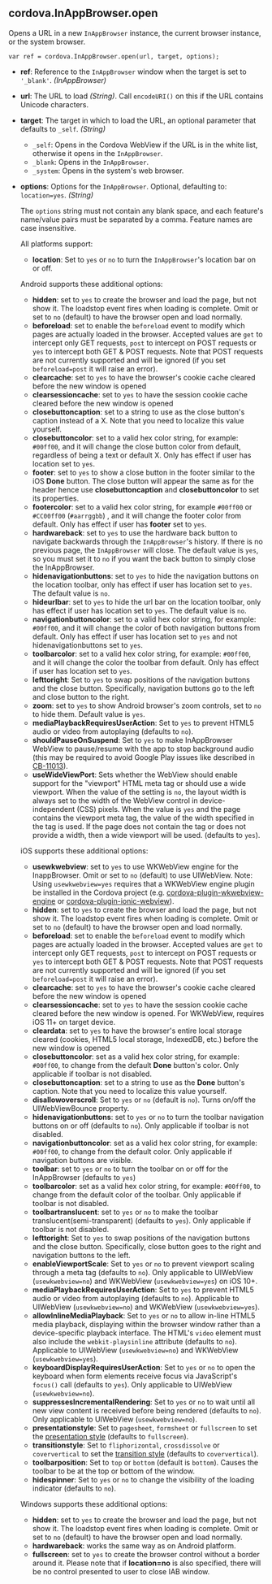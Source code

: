 ## cordova.InAppBrowser.open



Opens a URL in a new `InAppBrowser` instance, the current browser instance, or the system browser.

```
var ref = cordova.InAppBrowser.open(url, target, options);
```

- **ref**: Reference to the `InAppBrowser` window when the target is set to `'_blank'`. *(InAppBrowser)*

- **url**: The URL to load *(String)*. Call `encodeURI()` on this if the URL contains Unicode characters.

- **target**: The target in which to load the URL, an optional parameter that defaults to `_self`. *(String)*

  - `_self`: Opens in the Cordova WebView if the URL is in the white list, otherwise it opens in the `InAppBrowser`.
  - `_blank`: Opens in the `InAppBrowser`.
  - `_system`: Opens in the system's web browser.

- **options**: Options for the `InAppBrowser`. Optional, defaulting to: `location=yes`. *(String)*

  The `options` string must not contain any blank space, and each feature's name/value pairs must be separated by a comma. Feature names are case insensitive.

  All platforms support:

  - **location**: Set to `yes` or `no` to turn the `InAppBrowser`'s location bar on or off.

  Android supports these additional options:

  - **hidden**: set to `yes` to create the browser and load the page, but not show it. The loadstop event fires when loading is complete. Omit or set to `no` (default) to have the browser open and load normally.
  - **beforeload**: set to enable the `beforeload` event to modify which pages are actually loaded in the browser. Accepted values are `get` to intercept only GET requests, `post` to intercept on POST requests or `yes` to intercept both GET & POST requests. Note that POST requests are not currently supported and will be ignored (if you set `beforeload=post` it will raise an error).
  - **clearcache**: set to `yes` to have the browser's cookie cache cleared before the new window is opened
  - **clearsessioncache**: set to `yes` to have the session cookie cache cleared before the new window is opened
  - **closebuttoncaption**: set to a string to use as the close button's caption instead of a X. Note that you need to localize this value yourself.
  - **closebuttoncolor**: set to a valid hex color string, for example: `#00ff00`, and it will change the close button color from default, regardless of being a text or default X. Only has effect if user has location set to `yes`.
  - **footer**: set to `yes` to show a close button in the footer similar to the iOS **Done** button. The close button will appear the same as for the header hence use **closebuttoncaption** and **closebuttoncolor** to set its properties.
  - **footercolor**: set to a valid hex color string, for example `#00ff00` or `#CC00ff00` (`#aarrggbb`) , and it will change the footer color from default. Only has effect if user has **footer** set to `yes`.
  - **hardwareback**: set to `yes` to use the hardware back button to navigate backwards through the `InAppBrowser`'s history. If there is no previous page, the `InAppBrowser` will close. The default value is `yes`, so you must set it to `no` if you want the back button to simply close the InAppBrowser.
  - **hidenavigationbuttons**: set to `yes` to hide the navigation buttons on the location toolbar, only has effect if user has location set to `yes`. The default value is `no`.
  - **hideurlbar**: set to `yes` to hide the url bar on the location toolbar, only has effect if user has location set to `yes`. The default value is `no`.
  - **navigationbuttoncolor**: set to a valid hex color string, for example: `#00ff00`, and it will change the color of both navigation buttons from default. Only has effect if user has location set to `yes` and not hidenavigationbuttons set to `yes`.
  - **toolbarcolor**: set to a valid hex color string, for example: `#00ff00`, and it will change the color the toolbar from default. Only has effect if user has location set to `yes`.
  - **lefttoright**: Set to `yes` to swap positions of the navigation buttons and the close button. Specifically, navigation buttons go to the left and close button to the right.
  - **zoom**: set to `yes` to show Android browser's zoom controls, set to `no` to hide them. Default value is `yes`.
  - **mediaPlaybackRequiresUserAction**: Set to `yes` to prevent HTML5 audio or video from autoplaying (defaults to `no`).
  - **shouldPauseOnSuspend**: Set to `yes` to make InAppBrowser WebView to pause/resume with the app to stop background audio (this may be required to avoid Google Play issues like described in [CB-11013](https://issues.apache.org/jira/browse/CB-11013)).
  - **useWideViewPort**: Sets whether the WebView should enable support for the "viewport" HTML meta tag or should use a wide viewport. When the value of the setting is `no`, the layout width is always set to the width of the WebView control in device-independent (CSS) pixels. When the value is `yes` and the page contains the viewport meta tag, the value of the width specified in the tag is used. If the page does not contain the tag or does not provide a width, then a wide viewport will be used. (defaults to `yes`).

  iOS supports these additional options:

  - **usewkwebview**: set to `yes` to use WKWebView engine for the InappBrowser. Omit or set to `no` (default) to use UIWebView. Note: Using `usewkwebview=yes` requires that a WKWebView engine plugin be installed in the Cordova project (e.g. [cordova-plugin-wkwebview-engine](https://github.com/apache/cordova-plugin-wkwebview-engine) or [cordova-plugin-ionic-webview](https://github.com/ionic-team/cordova-plugin-ionic-webview)).
  - **hidden**: set to `yes` to create the browser and load the page, but not show it. The loadstop event fires when loading is complete. Omit or set to `no` (default) to have the browser open and load normally.
  - **beforeload**: set to enable the `beforeload` event to modify which pages are actually loaded in the browser. Accepted values are `get` to intercept only GET requests, `post` to intercept on POST requests or `yes` to intercept both GET & POST requests. Note that POST requests are not currently supported and will be ignored (if you set `beforeload=post` it will raise an error).
  - **clearcache**: set to `yes` to have the browser's cookie cache cleared before the new window is opened
  - **clearsessioncache**: set to `yes` to have the session cookie cache cleared before the new window is opened. For WKWebView, requires iOS 11+ on target device.
  - **cleardata**: set to `yes` to have the browser's entire local storage cleared (cookies, HTML5 local storage, IndexedDB, etc.) before the new window is opened
  - **closebuttoncolor**: set as a valid hex color string, for example: `#00ff00`, to change from the default **Done** button's color. Only applicable if toolbar is not disabled.
  - **closebuttoncaption**: set to a string to use as the **Done** button's caption. Note that you need to localize this value yourself.
  - **disallowoverscroll**: Set to `yes` or `no` (default is `no`). Turns on/off the UIWebViewBounce property.
  - **hidenavigationbuttons**: set to `yes` or `no` to turn the toolbar navigation buttons on or off (defaults to `no`). Only applicable if toolbar is not disabled.
  - **navigationbuttoncolor**: set as a valid hex color string, for example: `#00ff00`, to change from the default color. Only applicable if navigation buttons are visible.
  - **toolbar**: set to `yes` or `no` to turn the toolbar on or off for the InAppBrowser (defaults to `yes`)
  - **toolbarcolor**: set as a valid hex color string, for example: `#00ff00`, to change from the default color of the toolbar. Only applicable if toolbar is not disabled.
  - **toolbartranslucent**: set to `yes` or `no` to make the toolbar translucent(semi-transparent) (defaults to `yes`). Only applicable if toolbar is not disabled.
  - **lefttoright**: Set to `yes` to swap positions of the navigation buttons and the close button. Specifically, close button goes to the right and navigation buttons to the left.
  - **enableViewportScale**: Set to `yes` or `no` to prevent viewport scaling through a meta tag (defaults to `no`). Only applicable to UIWebView (`usewkwebview=no`) and WKWebView (`usewkwebview=yes`) on iOS 10+.
  - **mediaPlaybackRequiresUserAction**: Set to `yes` to prevent HTML5 audio or video from autoplaying (defaults to `no`). Applicable to UIWebView (`usewkwebview=no`) and WKWebView (`usewkwebview=yes`).
  - **allowInlineMediaPlayback**: Set to `yes` or `no` to allow in-line HTML5 media playback, displaying within the browser window rather than a device-specific playback interface. The HTML's `video` element must also include the `webkit-playsinline` attribute (defaults to `no`). Applicable to UIWebView (`usewkwebview=no`) and WKWebView (`usewkwebview=yes`).
  - **keyboardDisplayRequiresUserAction**: Set to `yes` or `no` to open the keyboard when form elements receive focus via JavaScript's `focus()` call (defaults to `yes`). Only applicable to UIWebView (`usewkwebview=no`).
  - **suppressesIncrementalRendering**: Set to `yes` or `no` to wait until all new view content is received before being rendered (defaults to `no`). Only applicable to UIWebView (`usewkwebview=no`).
  - **presentationstyle**: Set to `pagesheet`, `formsheet` or `fullscreen` to set the [presentation style](http://developer.apple.com/library/ios/documentation/UIKit/Reference/UIViewController_Class/Reference/Reference.html#//apple_ref/occ/instp/UIViewController/modalPresentationStyle) (defaults to `fullscreen`).
  - **transitionstyle**: Set to `fliphorizontal`, `crossdissolve` or `coververtical` to set the [transition style](http://developer.apple.com/library/ios/#documentation/UIKit/Reference/UIViewController_Class/Reference/Reference.html#//apple_ref/occ/instp/UIViewController/modalTransitionStyle) (defaults to `coververtical`).
  - **toolbarposition**: Set to `top` or `bottom` (default is `bottom`). Causes the toolbar to be at the top or bottom of the window.
  - **hidespinner**: Set to `yes` or `no` to change the visibility of the loading indicator (defaults to `no`).

  Windows supports these additional options:

  - **hidden**: set to `yes` to create the browser and load the page, but not show it. The loadstop event fires when loading is complete. Omit or set to `no` (default) to have the browser open and load normally.
  - **hardwareback**: works the same way as on Android platform.
  - **fullscreen**: set to `yes` to create the browser control without a border around it. Please note that if **location=no** is also specified, there will be no control presented to user to close IAB window.
